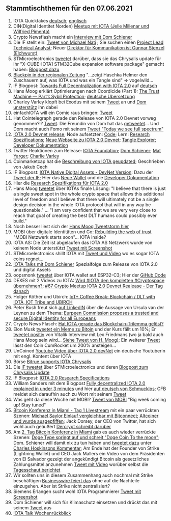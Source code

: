 ## Stammtischthemen für den 07.06.2021

1. IOTA Quicktakes [deutsch](https://www.youtube.com/watch?v=9X2FaOcLprM&feature=youtu.be); [englisch](https://www.youtube.com/watch?v=JQlv9kWXQC4)
2. DIN(Digital Identitet Norden) [Meetup mit IOTA (Jelle Millenar und Wilfried Pimenta)](https://www.youtube.com/watch?v=_ek4stqCUdI&feature=youtu.be)
3. Crypto Newsflash macht ein [Interview mit Dom Schiener](https://www.crypto-news-flash.com/building-the-future-of-iot-an-exclusive-interview-with-iota-founder-dominik-schiener/)
4. Die IF stellt ein: [Tweet von Michael Nati](https://twitter.com/michelenati/status/1399396812847472646?s=20) ; Sie suchen einen [Project Lead Technical Analyst](https://t.co/7YdhlWione?amp=1); Neuer [Direktor für Kommunikation ist Gunnar Stenzel (Elchwurst)](https://blog.iota.org/welcome-gunnar-stenzel-to-the-iota-foundation/)
5. STMicroelectronics [tweetet](https://twitter.com/ST_World/status/1399717210826973194?s=20) darüber, dass sie das Chrysalis update für ihr "X-CUBE-IOTA1 STM32Cube expansion software package" gemacht haben: [Blogpost dazu](https://newsroom.st.com/media-center/press-item.html/n4367.html?ecmp=tt21497_gl_social_jun2021)
6. [Blackpin in der regionalen Zeitung](https://twitter.com/BLACKPIN_GmbH/status/1399706627213774852) "...zeigt Haschka Helmer den Zuschauern auf, was IOTA und was ein Tangle sind" => vogelwild...
7. IF Blogpost: [Towards Full Decentralization with IOTA 2.0](https://blog.iota.org/path-towards-full-decentralization-with-iota-2-0/) auf [deutsch](https://iota-kurs.de/auf-dem-weg-zur-vollstaendigen-dezentralisierung-mit-iota-2-0/)
8. Hans Moog erklärt Optimierungen nach Coordicide (Part 1): [The Trust Machine — Part1: Sybil Protection](https://husqy.medium.com/the-trust-machine-part1-sybil-protection-1799861fa56); [deutsche Übersetzung](https://iota-einsteiger-guide.de/iota-die-vertrauensmaschine-teil1-sybil-schutz.html)
9. Charley Varley klopft bei Exodus mit seinem [Tweet](https://twitter.com/c_varley/status/1400039406824738820?s=20) an und [Dom unsterstütz](https://twitter.com/DomSchiener/status/1400040051610955777?s=20) ihn dabei
10. einfachIOTA will ein Comic raus bringen: [Tweet](https://twitter.com/einfachIOTA/status/1400062696997937156?s=20)
11. Hat Cointelegraph gerade den Release von IOTA 2.0 Devnet vorweg genommen?!? [Tweet](https://cointelegraph.com/news/iota-2-0-nectar-devnet-goes-live-to-achieve-full-decentralization). Die Freundin von Dom hat das [getweetet](https://twitter.com/AyeletNoff/status/1400063315347398659?s=20)... Und Dom macht auch Fomo mit seinem [Tweet "Today we see full spectrum"](https://twitter.com/DomSchiener/status/1400055095853731845?s=20)
12. [IOTA 2.0 Devnet release](https://blog.iota.org/iotav2devnet/); Node aufsetzten: [Code](https://github.com/iotaledger/goshimmer/releases); Lern: [Research Spezifications](https://github.com/iotaledger/IOTA-2.0-Research-Specifications); [Neue Webseite zu IOTA 2.0 Devnet](https://v2.iota.org/); [Tangle Explorer](https://v2.iota.org/visualizer); [Developer Dokumentation](http://goshimmer.docs.iota.org/tutorials/setup.html)
13. Twitter Reaktionen zum Release: [IOTA Foundation](https://twitter.com/iota/status/1400070431441358859?s=20); [Dom Schiener](https://twitter.com/DomSchiener/status/1400075861462822918?s=20); [Mat Yarger](https://twitter.com/Mat_Yarger/status/1400087097504153603?s=20); [Charlie Varley](https://twitter.com/c_varley/status/1400083583902130179?s=20)
14. Coinmarketcap hat die [Beschreibung von IOTA geupdated](https://coinmarketcap.com/alexandria/article/a-deep-dive-into-iota); Geschrieben von Jakub Cech
15. IF Blogpost: [IOTA Native Digital Assets - DevNet Version](https://blog.iota.org/iota-native-digital-assets-devnet/): Dazu der [Tweet der IF](https://twitter.com/iota/status/1400091401078153219?s=20); Hier das [Neue Wallet](https://github.com/iotaledger/IOTA-2.0-DevNet-wallet/releases/tag/v0.7.0) und die [Developer Dokumentation](http://goshimmer.docs.iota.org/tutorials/wallet.html)
16. Hier die [Research Spezifikations für IOTA 2.0](https://github.com/iotaledger/IOTA-2.0-Research-Specifications)
17. Hans Moog [tweetet](https://twitter.com/hus_qy/status/1400218573700833284?s=19) über IOTAs finale Lösung: "I believe that there is just a single sweet spot in the whole crypto space that allows this additional level of freedom and I believe that there will ultimately not be a single design decision in the whole IOTA protocol that will in any way be questionable." ... "I am very confident that we are very very close to reach that goal of creating the best DLT humans could possibly ever build." 
19. Noch besser liest sich der [Hans Moog Tweetstorm hier](https://threadreaderapp.com/thread/1400218573700833284.html)
20. MOBI über digitale Identitäten und Co: [Rebuilding the web of trust](https://www.youtube.com/watch?v=8vWLcxAXWUQ) "MOBI Netzwerk starts soon"... IOTA inside?
21. IOTA AS: Die Zeit ist abgelaufen das IOTA AS Netzwerk wurde von keinem Node unterstützt [Tweet mit Screenshot](https://twitter.com/Vrom14286662/status/1400389055729315845?s=20)
22. STMicroelectronics shillt IOTA mit [Tweet und Video](https://twitter.com/ST_World/status/1400391942521950208?s=19) wo es sogar IOTA coins regnet...
23. [IOTA Talks mit Dom Schiener](https://youtu.be/VxUZW2OrWsE) Spezialfolge zum Release von IOTA 2.0 und digital Assets
24. oopsmonk [tweetet](https://twitter.com/oops_monk/status/1400381731958448131?s=20) über IOTA wallet auf ESP32-C3; Hier der [GiHub Code](https://github.com/oopsmonk/iota_esp32_wallet/tree/dev_chrysalis)
25. DEXES mit 2 Videos zu IOTA: [Wird #IOTA den kompletten #Cryptospace übernehmen?](https://www.youtube.com/watch?v=WXd-1KWSjPI&t=4s); [#67 Crypto Meetup IOTA 2.0 Devnet Realease - Der Tag danach](https://www.youtube.com/watch?v=R4jJQFTXYKM)
26. Holger Köther und Ubirch: [IoT+ Coffee Break: Blockchain / DLT with IOTA, IOT Tribe and UBIRCH](https://www.youtube.com/watch?v=7sC6P12uQgg)
27. Peter Bush freut sich [auf LinkedIN](https://www.linkedin.com/posts/peter-busch-18286923_today-we-propose-to-offer-europeans-a-new-activity-6806466385703653376-HWss) über die Aussage von Ursula van der Leynen zu dem Thema: [Eurpeen Commission proposes a trusted and secure Digital Identity for all Europeans](https://ec.europa.eu/commission/presscorner/detail/en/IP_21_2663)
28. Crypto News Flasch: [Hat IOTA gerade das Blockchain-Trilemma gelöst?](https://www.crypto-news-flash.com/de/hat-iota-gerade-das-blockchain-trilemma-geloest/)
29. Elon Musk [tweetet ein Meme zu Bitoin](https://twitter.com/elonmusk/status/1400620080090730501?s=20) und der Kurs fällt um 10%; Er [tweetet positiv](https://twitter.com/elonmusk/status/1401091921746006017?s=20) von Vitalik Interview mit Lex Friedmans (wo ja bald auch Hans Moog sein wird... [Siehe Tweet von H. Moog](https://twitter.com/hus_qy/status/1400605170162143235?s=20)); Ein weiterer [Tweet](https://twitter.com/elonmusk/status/1401096409428934659?s=20) lässt den Coin CumRocket um 200% ansteigen...
30. UnCoined [Youtube Video über IOTA 2.0 devNet](https://www.youtube.com/watch?v=5U0kKrYr-3M) ein deutsche Youtuberin mit engl. Kontent über IOTA
31. Börse [Bitrue supports IOTA Chrysalis](https://twitter.com/BitrueOfficial/status/1401094468799922178?s=20)
32. Die [IF tweetet](https://twitter.com/iota/status/1400773652384190465?s=20) über STMicroelectronics und deren [Blogpost zum Chrysalis Update](https://blog.st.com/x-cube-iota1/amp/?__twitter_impression=true)
33. IF Blogpost: [IOTA 2.0 Research Specifications](https://blog.iota.org/iota-2-0-research-specifications/)
34. William Sanders mit dem Blogpost [Fully decentralized IOTA 2.0 explained in under 3 minutes](https://blog.iota.org/fully-decentralized-iota-explained-in-under-3-minutes/) und hier [auf deutsch von Schmucklos](https://iota-einsteiger-guide.de/vollstaendig-dezentralisiertes-iota-2-0.html); CFB meldet sich daraufhin auch zu Wort mit seinem [Tweet](https://twitter.com/c___f___b/status/1400892051416391687?s=20)
35. Was geht da diese Woche mit MOBI? [Tweet von MOBI](https://twitter.com/dltMOBI/status/1400996544355123201?s=20) "Big week coming up! Stay tuned"
36. [Bitcoin Konferenz in Miami - Tag 1 Livestream](https://www.youtube.com/watch?v=Zp43Ktm3wos&t=2452s) mit ein paar verrückten Szenen: [Michael Saylor Einlauf vergleichbar mit Bitconnect](https://twitter.com/c4chaos/status/1401094537112526853?s=20); [Altcoiner und wurde ausgepfiffen](https://twitter.com/stonecoldpat0/status/1400892305868001284?s=20); Jack Dorsey, der CEO von Twitter, hat sich wohl auch geäußert [Dercrypt schreibt darüber](https://decrypt.co/72797/jack-dorsey-all-in-bitcoin-altcoins-ethereum-dogecoin?utm_source=twitter&utm_medium=social&utm_campaign=auto)
37. Am [2. Tag Bitcoin Konferenz in Miami](https://www.youtube.com/watch?v=VVDNEnRAZU4) gab es auch wieder verrückte Szenen: [Doge Type springt auf und schreit "Doge Coin To the moon"](https://twitter.com/CryptoWhale/status/1401263342203949059?s=20); Dom. Schiener will damit nix zu tun haben und [tweetet dazu](https://twitter.com/DomSchiener/status/1401228641275625472?s=20) unter [Charles Hoskinsons Kommentar](https://twitter.com/IOHK_Charles/status/1401226945279541254?s=20); Am Ende hat der Founder von Strike (Lightning Wallet) und CEO Jack Mallers ein Video von dem Präsidenten von El Salvador gezeigt der angekündigt Bitcoin als gesetzliches Zahlungsmittel anzunehmen [Tweet mit Video](https://twitter.com/nayibbukele/status/1401327906178191366?s=19) worüber selbst die [Tagesschaut berichtet](https://www.tagesschau.de/wirtschaft/el-salvador-bitcoin-101.html)
38. Wir sollten uns in diesem Zusammenhang auch nochmal mit Strike beschäftigen [Businesswire feiert das](https://www.businesswire.com/news/home/20210605005045/en/Strike-Drives-Bitcoin-Forward-as-El-Salvador-Becomes-World%E2%80%99s-First-Country-to-Adopt-Bitcoin-as-Legal-Tender) ohne auf die Nachteile einzugehen. Aber ist Strike nicht zentralisiert?
39. Siemens Erlangen sucht wohl IOTA Programmierer [Tweet mit Screenshot](https://twitter.com/Vrom14286662/status/1400761499145191424?s=20)
40. Dom Schiener will sich für Klimaschutz einsetzen und drückt das mit seinem [Tweet](https://twitter.com/DomSchiener/status/1401263257881649157?s=20) aus
41. [IOTA Talk Wochenrückblick](https://www.iota-talk.com/index.php?article/91-wochenr%C3%BCckblick-vom-30-mai-bis-5-juni-2021/)
